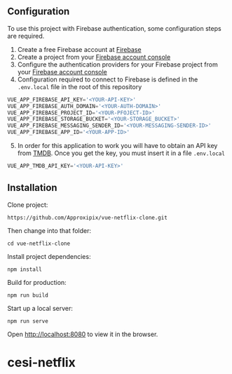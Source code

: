 
## Configuration
To use this project with Firebase authentication, some configuration steps are required.
  1) Create a free Firebase account at [Firebase](https://firebase.google.com)
  2) Create a project from your [Firebase account console](https://console.firebase.google.com)
  3) Configure the authentication providers for your Firebase project from your [Firebase account console](https://console.firebase.google.com)
  4) Configuration required to connect to Firebase is defined in the `.env.local` file in the root of this repository
```js
VUE_APP_FIREBASE_API_KEY='<YOUR-API-KEY>'
VUE_APP_FIREBASE_AUTH_DOMAIN='<YOUR-AUTH-DOMAIN>'
VUE_APP_FIREBASE_PROJECT_ID='<YOUR-PFOJECT-ID>'
VUE_APP_FIREBASE_STORAGE_BUCKET='<YOUR-STORAGE_BUCKET>'
VUE_APP_FIREBASE_MESSAGING_SENDER_ID='<YOUR-MESSAGING-SENDER-ID>'
VUE_APP_FIREBASE_APP_ID='<YOUR-APP-ID>'
```
  5) In order for this application to work you will have to obtain an API key from [TMDB](https://www.themoviedb.org/settings/api). Once you get the key, you must insert it in a file `.env.local`
```js
VUE_APP_TMDB_API_KEY='<YOUR-API-KEY>'
```

## Installation
Clone project:
```shell
https://github.com/Approxipix/vue-netflix-clone.git
```

Then change into that folder:
```shell
cd vue-netflix-clone
```

Install project dependencies:
```shell
npm install
```

Build for production:
```shell
npm run build
```

Start up a local server:
```shell
npm run serve
```

Open [http://localhost:8080](http://localhost:8080) to view it in the browser.

 
# cesi-netflix
